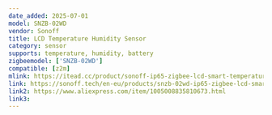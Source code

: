 ```yaml
---
date_added: 2025-07-01
model: SNZB-02WD
vendor: Sonoff
title: LCD Temperature Humidity Sensor
category: sensor
supports: temperature, humidity, battery
zigbeemodel: ['SNZB-02WD']
compatible: [z2m]
mlink: https://itead.cc/product/sonoff-ip65-zigbee-lcd-smart-temperature-humidity-sensor-snzb-02wd/
link: https://sonoff.tech/en-eu/products/snzb-02wd-ip65-zigbee-lcd-smart-temperature-humidity-sensor
link2: https://www.aliexpress.com/item/1005008835810673.html
link3: 
---
```

